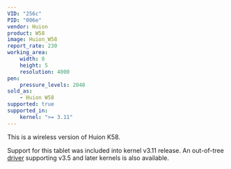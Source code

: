 ```yaml
---
VID: "256c"
PID: "006e"
vendor: Huion
product: W58
image: Huion_W58
report_rate: 230
working_area:
    width: 8
    height: 5
    resolution: 4000
pen:
    pressure_levels: 2048
sold_as:
    - Huion W58
supported: true
supported_in:
    kernel: ">= 3.11"
---
```

This is a wireless version of Huion K58.

Support for this tablet was included into kernel v3.11 release. An out-of-tree [driver](https://github.com/DIGImend/huion-driver) supporting v3.5 and later kernels is also available.

